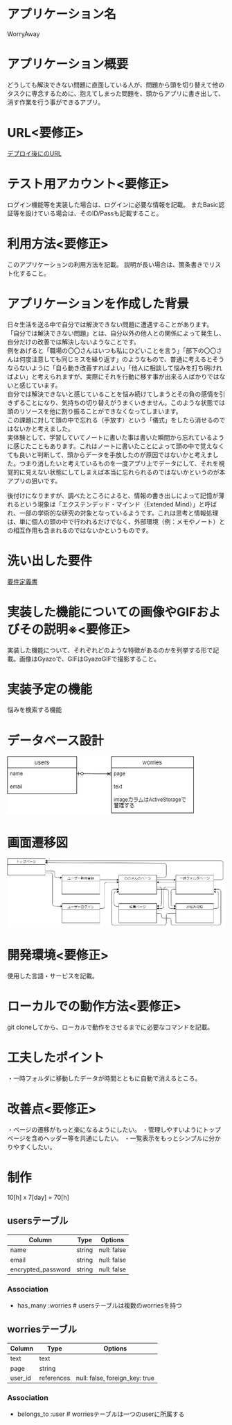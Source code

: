# アプリケーション名
  WorryAway

# アプリケーション概要
 どうしても解決できない問題に直面している人が、問題から頭を切り替えて他のタスクに専念するために、抱えてしまった問題を、頭からアプリに書き出して、消す作業を行う事ができるアプリ。	


# URL<要修正>
 [デプロイ後にのURL]()

# テスト用アカウント<要修正>
 ログイン機能等を実装した場合は、ログインに必要な情報を記載。
 またBasic認証等を設けている場合は、そのID/Passも記載すること。

# 利用方法<要修正>
  このアプリケーションの利用方法を記載。
  説明が長い場合は、箇条書きでリスト化すること。

# アプリケーションを作成した背景
  日々生活を送る中で自分では解決できない問題に遭遇することがあります。  
  「自分では解決できない問題」とは、自分以外の他人との関係によって発生し、自分だけの改善では解決しないようなことです。  
  例をあげると「職場の〇〇さんはいつも私にひどいことを言う」「部下の〇〇さんは何度注意しても同じミスを繰り返す」のようなもので、普通に考えるとそうならないように「自ら動き改善すればよい」「他人に相談して悩みを打ち明ければよい」と考えられますが、実際にそれを行動に移す事が出来る人ばかりではないと感じています。  
  自分では解決できないと感じていることを悩み続けてしまうとその負の感情を引きずることになり、気持ちの切り替えがうまくいきません。このような状態では頭のリソースを他に割り振ることができなくなってしまいます。  
  この課題に対して頭の中で忘れる（手放す）という「儀式」をしたら消せるのではないかと考えました。  
  実体験として、学習していてノートに書いた事は書いた瞬間から忘れているように感じたこともあります。これはノートに書いたことによって頭の中で覚えなくても良いと判断して、頭からデータを手放したのが原因ではないかと考えました。つまり消したいと考えているものを一度アプリ上でデータにして、それを視覚的に見えない状態にしてしまえば本当に忘れられるのではないかというのが本アプリの狙いです。

  後付けになりますが、調べたところによると、情報の書き出しによって記憶が薄れるという現象は「エクステンデッド・マインド（Extended Mind）」と呼ばれ、一部の学術的な研究の対象となっているようです。これは思考と情報処理は、単に個人の頭の中で行われるだけでなく、外部環境（例：メモやノート）との相互作用も含まれるのではないかというものです。

# 洗い出した要件
  [要件定義書](https://docs.google.com/spreadsheets/d/1lJ624QY2T9zIu7Egx6WgH9zsTUmmfPdQ/edit?usp=share_link&ouid=107969107240155363770&rtpof=true&sd=true)

# 実装した機能についての画像やGIFおよびその説明※<要修正>
  実装した機能について、それぞれどのような特徴があるのかを列挙する形で記載。画像はGyazoで、GIFはGyazoGIFで撮影すること。

# 実装予定の機能
  悩みを検索する機能

# データベース設計
  ![ER図](app/assets/images/ER.png)

# 画面遷移図
  ![画面遷移図](app/assets/images/draw2.png)

# 開発環境<要修正>
  使用した言語・サービスを記載。

# ローカルでの動作方法<要修正>
  git cloneしてから、ローカルで動作をさせるまでに必要なコマンドを記載。

# 工夫したポイント
  ・一時フォルダに移動したデータが時間とともに自動で消えるところ。

# 改善点<要修正>
  ・ページの遷移がもっと楽になるようにしたい。
  ・管理しやすいようにトップページを含めヘッダー等を共通にしたい。
  ・一覧表示をもっとシンプルに分かりやすくしたい。

# 制作
  10[h] x 7[day] = 70[h]


## usersテーブル
| Column              | Type        | Options                        |
| ------------------- | ----------- | ------------------------------ |
| name                | string      | null: false                    |
| email               | string      | null: false                    |
| encrypted_password  | string      | null: false                    |

### Association
- has_many :worries  # usersテーブルは複数のworriesを持つ

## worriesテーブル
| Column              | Type        | Options                        |
| ------------------- | ----------- | ------------------------------ |
| text                | text        |                                |
| page                | string      |                                |
| user_id             | references  | null: false, foreign_key: true |

### Association
- belongs_to :user  # worriesテーブルは一つのuserに所属する